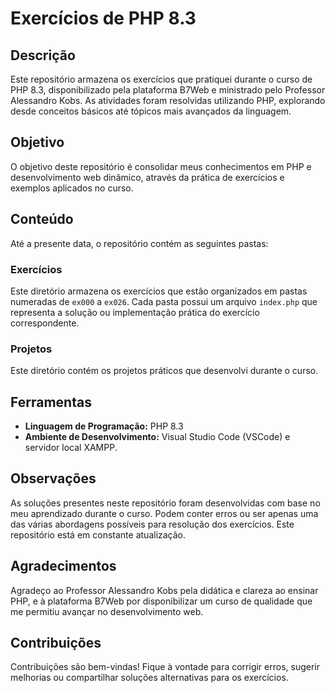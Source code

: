 # Exercícios de PHP 8.3

## Descrição

Este repositório armazena os exercícios que pratiquei durante o curso de PHP 8.3, disponibilizado pela plataforma B7Web e ministrado pelo Professor Alessandro Kobs. As atividades foram resolvidas utilizando PHP, explorando desde conceitos básicos até tópicos mais avançados da linguagem.

## Objetivo

O objetivo deste repositório é consolidar meus conhecimentos em PHP e desenvolvimento web dinâmico, através da prática de exercícios e exemplos aplicados no curso.

## Conteúdo

Até a presente data, o repositório contém as seguintes pastas:

### **Exercícios**

Este diretório armazena os exercícios que estão organizados em pastas numeradas de `ex000` a `ex026`. Cada pasta possui um arquivo `index.php` que representa a solução ou implementação prática do exercício correspondente. 

### **Projetos**

Este diretório contém os projetos práticos que desenvolvi durante o curso. 

## Ferramentas

- **Linguagem de Programação:** PHP 8.3
- **Ambiente de Desenvolvimento:** Visual Studio Code (VSCode) e servidor local XAMPP.

## Observações

As soluções presentes neste repositório foram desenvolvidas com base no meu aprendizado durante o curso. Podem conter erros ou ser apenas uma das várias abordagens possíveis para resolução dos exercícios. Este repositório está em constante atualização.

## Agradecimentos

Agradeço ao Professor Alessandro Kobs pela didática e clareza ao ensinar PHP, e à plataforma B7Web por disponibilizar um curso de qualidade que me permitiu avançar no desenvolvimento web.

## Contribuições

Contribuições são bem-vindas! Fique à vontade para corrigir erros, sugerir melhorias ou compartilhar soluções alternativas para os exercícios.

